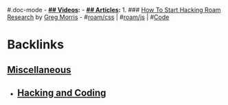 #.doc-mode
    - **[## Videos](<## Videos.md>):**
    - **[## Articles](<## Articles.md>):**
        1. ### [How To Start Hacking Roam Research](https://gr36.com/how-to-start-hacking-roam-research/) by [Greg Morris](<Greg Morris.md>)
            - #[roam/css](<roam/css.md>) | #[roam/js](<roam/js.md>) | #[Code](<Code.md>)

# Backlinks
## [Miscellaneous](<Miscellaneous.md>)
- ## [Hacking and Coding](<Hacking and Coding.md>)

